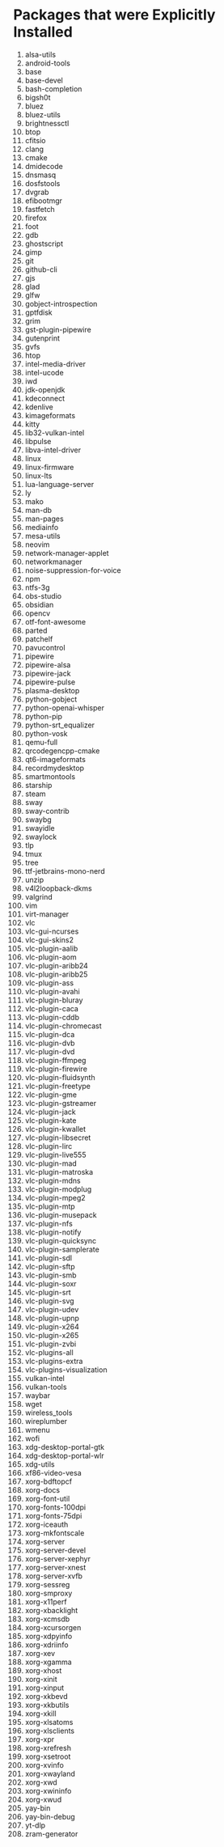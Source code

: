 # Packages that were Explicitly Installed

001. alsa-utils
002. android-tools
003. base
004. base-devel
005. bash-completion
006. bigsh0t
007. bluez
008. bluez-utils
009. brightnessctl
010. btop
011. cfitsio
012. clang
013. cmake
014. dmidecode
015. dnsmasq
016. dosfstools
017. dvgrab
018. efibootmgr
019. fastfetch
020. firefox
021. foot
022. gdb
023. ghostscript
024. gimp
025. git
026. github-cli
027. gjs
028. glad
029. glfw
030. gobject-introspection
031. gptfdisk
032. grim
033. gst-plugin-pipewire
034. gutenprint
035. gvfs
036. htop
037. intel-media-driver
038. intel-ucode
039. iwd
040. jdk-openjdk
041. kdeconnect
042. kdenlive
043. kimageformats
044. kitty
045. lib32-vulkan-intel
046. libpulse
047. libva-intel-driver
048. linux
049. linux-firmware
050. linux-lts
051. lua-language-server
052. ly
053. mako
054. man-db
055. man-pages
056. mediainfo
057. mesa-utils
058. neovim
059. network-manager-applet
060. networkmanager
061. noise-suppression-for-voice
062. npm
063. ntfs-3g
064. obs-studio
065. obsidian
066. opencv
067. otf-font-awesome
068. parted
069. patchelf
070. pavucontrol
071. pipewire
072. pipewire-alsa
073. pipewire-jack
074. pipewire-pulse
075. plasma-desktop
076. python-gobject
077. python-openai-whisper
078. python-pip
079. python-srt_equalizer
080. python-vosk
081. qemu-full
082. qrcodegencpp-cmake
083. qt6-imageformats
084. recordmydesktop
085. smartmontools
086. starship
087. steam
088. sway
089. sway-contrib
090. swaybg
091. swayidle
092. swaylock
093. tlp
094. tmux
095. tree
096. ttf-jetbrains-mono-nerd
097. unzip
098. v4l2loopback-dkms
099. valgrind
100. vim
101. virt-manager
102. vlc
103. vlc-gui-ncurses
104. vlc-gui-skins2
105. vlc-plugin-aalib
106. vlc-plugin-aom
107. vlc-plugin-aribb24
108. vlc-plugin-aribb25
109. vlc-plugin-ass
110. vlc-plugin-avahi
111. vlc-plugin-bluray
112. vlc-plugin-caca
113. vlc-plugin-cddb
114. vlc-plugin-chromecast
115. vlc-plugin-dca
116. vlc-plugin-dvb
117. vlc-plugin-dvd
118. vlc-plugin-ffmpeg
119. vlc-plugin-firewire
120. vlc-plugin-fluidsynth
121. vlc-plugin-freetype
122. vlc-plugin-gme
123. vlc-plugin-gstreamer
124. vlc-plugin-jack
125. vlc-plugin-kate
126. vlc-plugin-kwallet
127. vlc-plugin-libsecret
128. vlc-plugin-lirc
129. vlc-plugin-live555
130. vlc-plugin-mad
131. vlc-plugin-matroska
132. vlc-plugin-mdns
133. vlc-plugin-modplug
134. vlc-plugin-mpeg2
135. vlc-plugin-mtp
136. vlc-plugin-musepack
137. vlc-plugin-nfs
138. vlc-plugin-notify
139. vlc-plugin-quicksync
140. vlc-plugin-samplerate
141. vlc-plugin-sdl
142. vlc-plugin-sftp
143. vlc-plugin-smb
144. vlc-plugin-soxr
145. vlc-plugin-srt
146. vlc-plugin-svg
147. vlc-plugin-udev
148. vlc-plugin-upnp
149. vlc-plugin-x264
150. vlc-plugin-x265
151. vlc-plugin-zvbi
152. vlc-plugins-all
153. vlc-plugins-extra
154. vlc-plugins-visualization
155. vulkan-intel
156. vulkan-tools
157. waybar
158. wget
159. wireless_tools
160. wireplumber
161. wmenu
162. wofi
163. xdg-desktop-portal-gtk
164. xdg-desktop-portal-wlr
165. xdg-utils
166. xf86-video-vesa
167. xorg-bdftopcf
168. xorg-docs
169. xorg-font-util
170. xorg-fonts-100dpi
171. xorg-fonts-75dpi
172. xorg-iceauth
173. xorg-mkfontscale
174. xorg-server
175. xorg-server-devel
176. xorg-server-xephyr
177. xorg-server-xnest
178. xorg-server-xvfb
179. xorg-sessreg
180. xorg-smproxy
181. xorg-x11perf
182. xorg-xbacklight
183. xorg-xcmsdb
184. xorg-xcursorgen
185. xorg-xdpyinfo
186. xorg-xdriinfo
187. xorg-xev
188. xorg-xgamma
189. xorg-xhost
190. xorg-xinit
191. xorg-xinput
192. xorg-xkbevd
193. xorg-xkbutils
194. xorg-xkill
195. xorg-xlsatoms
196. xorg-xlsclients
197. xorg-xpr
198. xorg-xrefresh
199. xorg-xsetroot
200. xorg-xvinfo
201. xorg-xwayland
202. xorg-xwd
203. xorg-xwininfo
204. xorg-xwud
205. yay-bin
206. yay-bin-debug
207. yt-dlp
208. zram-generator
